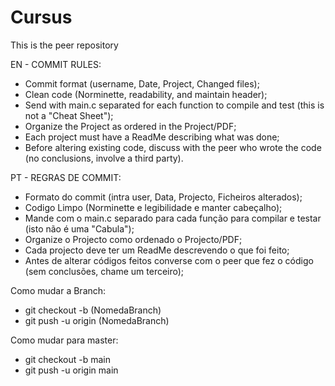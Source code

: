 # Cursus
This is the peer repository

EN - COMMIT RULES:
- Commit format (username, Date, Project, Changed files);
- Clean code (Norminette, readability, and maintain header);
- Send with main.c separated for each function to compile and test (this is not a "Cheat Sheet");
- Organize the Project as ordered in the Project/PDF;
- Each project must have a ReadMe describing what was done;
- Before altering existing code, discuss with the peer who wrote the code (no conclusions, involve a third party).

PT - REGRAS DE COMMIT:
- Formato do commit (intra user, Data, Projecto, Ficheiros alterados);
- Codigo Limpo (Norminette e legibilidade e manter cabeçalho);
- Mande com o main.c separado para cada função para compilar e testar (isto não é uma "Cabula");
- Organize o Projecto como ordenado o Projecto/PDF;
- Cada projecto deve ter um ReadMe descrevendo o que foi feito;
- Antes de alterar códigos feitos converse com o peer que fez o código (sem conclusões, chame um terceiro);

Como mudar a Branch:
- git checkout -b (NomedaBranch)
- git push -u origin (NomedaBranch)

Como mudar para master:
- git checkout -b main
- git push -u origin main
